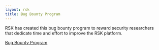 ```yaml
---
layout: rsk
title: Bug Bounty Program
---
```


RSK has created this bug bounty program to reward security researchers that dedicate time and effort to improve the RSK platform.

<a href="https://hackerone.com/rsksmart" target="_blank" class="green-button">Bug Bounty Program</a>
